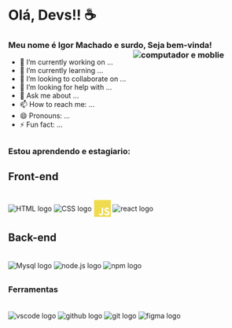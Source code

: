 # Olá, Devs!! ☕

### Meu nome é Igor Machado e surdo, Seja bem-vinda! <img src="https://github.com/Igormachado90/Igormachado90/assets/117872151/b31ed110-a88a-423d-a6dc-e23605239bbd" alt="computador e moblie" min-width="100px" max-width="250px" width="250px" align="right">

- 🔭 I’m currently working on ...
- 🌱 I’m currently learning ...
- 👯 I’m looking to collaborate on ...
- 🤔 I’m looking for help with ...
- 💬 Ask me about ...
- 📫 How to reach me: ...
- 😄 Pronouns: ...
- ⚡ Fun fact: ...

##
### Estou aprendendo e estagiario:
## Front-end
<div style="display: inline_block"><br>
  <img align="center" alt="HTML logo" height="35" width="35" src="https://github.com/Igormachado90/Igormachado90/assets/117872151/eafb3f92-7800-408a-9466-9199c1573b41">
  <img align="center" alt="CSS logo" height="35" width="35" src="https://github.com/Igormachado90/Igormachado90/assets/117872151/d85d92dd-464a-4457-b318-1a3cad9dabbc">
  <img align="center" alt="Js logo" height="35" width="35" src="https://raw.githubusercontent.com/devicons/devicon/master/icons/javascript/javascript-plain.svg">
  <img align="center" alt="react logo" height="35" width="35" src="https://github.com/Igormachado90/Igormachado90/assets/117872151/51263394-aca3-4af2-acea-fb3045f2de3a"> 
 </div>

## Back-end
<div style="display: inline_block"><br>  
  <img align="center" alt="Mysql logo" height="35" width="35" src="https://github.com/Igormachado90/Igormachado90/assets/117872151/f7aca222-e717-4ee3-a704-f4fde0a7384f">  
  <img align="center" alt="node.js logo" height="35" width="35" src="https://github.com/Igormachado90/Igormachado90/assets/117872151/c27230fe-7608-438c-8a7e-35d50b08d40b">  
  <img align="center" alt="npm logo" height="35" width="35" src="https://github.com/Igormachado90/Igormachado90/assets/117872151/33e04f55-46ce-4660-8aaf-988305bd9610">  
 </div>

 ##

 ### Ferramentas
 <div style="display: inline_block"><br>  
  <img align="center" alt="vscode logo" height="35" width="35" src="https://github.com/Igormachado90/Igormachado90/assets/117872151/d93b57d0-a5a9-43d3-9e9d-05ca73ccf693">  
  <img align="center" alt="github logo" height="35" width="35" src="https://github.com/Igormachado90/Igormachado90/assets/117872151/f48479c3-18c4-41b7-9d18-8b1b51fd4e1e">  
  <img align="center" alt="git logo" height="35" width="35" src="https://github.com/Igormachado90/Igormachado90/assets/117872151/6c82e787-d8ca-42ca-983b-d1c27698988e">  
  <img align="center" alt="figma logo" height="35" width="35" src="https://github.com/Igormachado90/Igormachado90/assets/117872151/0651469e-9e16-4bc0-821a-66606646a06e"> 
 </div>


<!--
**Igormachado90/Igormachado90** is a ✨ _special_ ✨ repository because its `README.md` (this file) appears on your GitHub profile.

Here are some ideas to get you started:

- 🔭 I’m currently working on ...
- 🌱 I’m currently learning ...
- 👯 I’m looking to collaborate on ...
- 🤔 I’m looking for help with ...
- 💬 Ask me about ...
- 📫 How to reach me: ...
- 😄 Pronouns: ...
- ⚡ Fun fact: ...
-->
